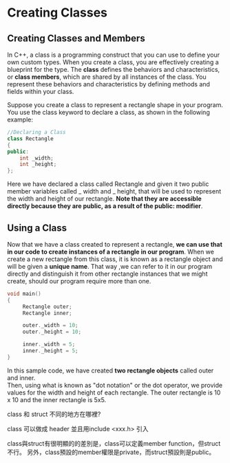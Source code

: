 # Creating Classes
## Creating Classes and Members
In C++, a class is a programming construct that you can use to define your own custom types. 
When you create a class, you are effectively creating a blueprint for the type. The **class** 
defines the behaviors and characteristics, or **class members**, which are shared by all instances
of the class. You represent these behaviors and characteristics by defining methods and fields within your class.

Suppose you create a class to represent a rectangle shape in your program.  
You use the class keyword to declare a class, as shown in the following example:
```cpp
//Declaring a Class
class Rectangle
{
public:
    int _width;
    int _height;
};
```
Here we have declared a class called Rectangle and given it two public member variables 
called _ width and _ height, that will be used to represent the width and height of our rectangle. 
**Note that they are accessible directly because they are public, as a result of the public: modifier**.
## Using a Class
Now that we have a class created to represent a rectangle, **we can use that in our code to create
instances of a rectangle in our program**.  When we create a new rectangle from this class, it is known 
as a rectangle object and will be given a **unique name**.  That way ,we can refer to it in our program
directly and distinguish it from other rectangle instances that we might create, should our program
require more than one.
```cpp
void main()
{
     Rectangle outer;
     Rectangle inner;     

     outer._width = 10;
     outer._height = 10;

     inner._width = 5;
     inner._height = 5;
}
```
In this sample code, we have created **two rectangle objects** called outer and inner.  
Then, using what is known as "dot notation" or the dot operator, we provide values 
for the width and height of each rectangle.  The outer rectangle is 10 x 10 and the inner rectangle is 5x5.

class 和 struct 不同的地方在哪裡?

class 可以做成 header 並且用include <xxx.h> 引入

class與struct有很明顯的的差別是，class可以定義member function，但struct不行。
另外，class預設的member權限是private，而struct預設則是public。
